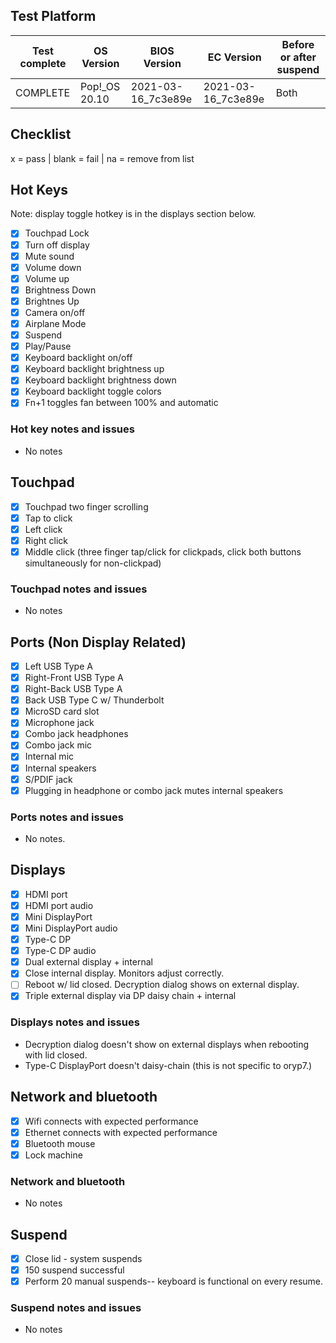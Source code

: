 ## Test Platform

| Test complete | OS Version     | BIOS Version       | EC Version         | Before or after suspend |
| ------------- | -------------- | ------------------ | ------------------ | ----------------------- |
| COMPLETE      | Pop!\_OS 20.10 | 2021-03-16_7c3e89e | 2021-03-16_7c3e89e | Both                    |

## Checklist
x = pass | blank = fail | na = remove from list

## Hot Keys

Note: display toggle hotkey is in the displays section below.

- [X] Touchpad Lock
- [X] Turn off display
- [X] Mute sound
- [X] Volume down
- [X] Volume up
- [X] Brightness Down
- [X] Brightnes Up
- [X] Camera on/off
- [X] Airplane Mode
- [X] Suspend
- [X] Play/Pause
- [X] Keyboard backlight on/off
- [X] Keyboard backlight brightness up
- [X] Keyboard backlight brightness down
- [X] Keyboard backlight toggle colors
- [X] Fn+1 toggles fan between 100% and automatic

### Hot key notes and issues

- No notes

## Touchpad

- [X] Touchpad two finger scrolling 
- [X] Tap to click
- [X] Left click
- [X] Right click
- [X] Middle click (three finger tap/click for clickpads, click both buttons simultaneously for non-clickpad)

### Touchpad notes and issues

- No notes

## Ports (Non Display Related)

- [X] Left USB Type A
- [X] Right-Front USB Type A
- [X] Right-Back USB Type A
- [X] Back USB Type C w/ Thunderbolt
- [X] MicroSD card slot
- [X] Microphone jack
- [X] Combo jack headphones
- [X] Combo jack mic
- [X] Internal mic
- [X] Internal speakers
- [X] S/PDIF jack
- [X] Plugging in headphone or combo jack mutes internal speakers

### Ports notes and issues

- No notes.

## Displays

- [X] HDMI port
- [X] HDMI port audio
- [X] Mini DisplayPort
- [X] Mini DisplayPort audio
- [X] Type-C DP
- [X] Type-C DP audio
- [X] Dual external display + internal
- [X] Close internal display. Monitors adjust correctly.
- [ ] Reboot w/ lid closed. Decryption dialog shows on external display.
- [X] Triple external display via DP daisy chain + internal

### Displays notes and issues

- Decryption dialog doesn't show on external displays when rebooting with lid closed.
- Type-C DisplayPort doesn't daisy-chain (this is not specific to oryp7.)

## Network and bluetooth

- [X] Wifi connects with expected performance
- [X] Ethernet connects with expected performance
- [X] Bluetooth mouse
- [X] Lock machine

### Network and bluetooth

- No notes

## Suspend

- [X] Close lid - system suspends
- [X] 150 suspend successful
- [X] Perform 20 manual suspends-- keyboard is functional on every resume.

### Suspend notes and issues

- No notes
